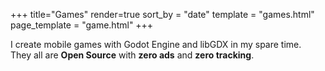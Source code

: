 +++
title="Games"
render=true
sort_by = "date"
template = "games.html"
page_template = "game.html"
+++

I create mobile games with Godot Engine and libGDX in my spare time.  
They all are **Open Source** with **zero ads** and **zero tracking**.